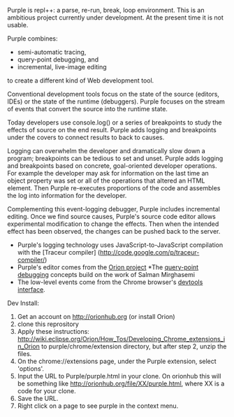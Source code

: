 Purple is repl++: a parse, re-run, break, loop environment. 
This is an ambitious project currently under development. 
At the present time it is not usable.

Purple combines:

* semi-automatic tracing,
* query-point debugging, and
* incremental, live-image editing

to create a different kind of Web development tool.

Conventional development tools focus on the state of the source (editors, IDEs) or the state of the runtime (debuggers). 
Purple focuses on the stream of events that convert the source into the runtime state. 

Today developers use console.log() or a series of breakpoints to study the effects of source on the end result.
Purple adds logging and breakpoints under the covers to connect results to back to causes.

Logging can overwhelm the developer and dramatically slow down a program; breakpoints can be tedious to set and unset. 
Purple adds logging and breakpoints based on concrete, goal-oriented developer operations.
For example the developer may ask for information on the last time an object property was set 
or all of the operations that altered an HTML element. 
Then Purple re-executes proportions of the code and assembles the log into information for the developer.

Complementing this event-logging debugger, Purple includes incremental editing.
Once we find source causes, Purple's source code editor allows experimental modification to change the effects.
Then when the intended effect has been observed, the changes can be pushed back to the server.

* Purple's logging technology uses JavaScript-to-JavaScript compilation with the [Traceur compiler]
(http://code.google.com/p/traceur-compiler/)
* Purple's editor comes from the [Orion project](http://wiki.eclipse.org/Orion)
*The [query-point debugging](http://code.google.com/p/querypoint-debugging/) concepts build on the work of Salman Mirghasemi 
* The low-level events come from the Chrome browser's [devtools interface](http://code.google.com/chrome/devtools/docs/remote-debugging.html).
  
Dev Install:

1. Get an account on http://orionhub.org (or install Orion)
2. clone this reprository 
3. Apply these instructions: 
  http://wiki.eclipse.org/Orion/How_Tos/Developing_Chrome_extensions_in_Orion
to purple/chrome/extension directory, but after step 2, unzip the files.
4. On the chrome://extensions page, under the Purple extension, select 'options'.
5. Input the URL to Purple/purple.html in your clone. On orionhub this will be something like http://orionhub.org/file/XX/purple.html, where XX is a code for your clone.
6. Save the URL. 
7. Right click on a page to see purple in the context menu. 
